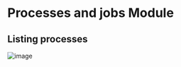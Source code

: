 # Processes and jobs Module

## Listing processes 
![image](https://github.com/user-attachments/assets/7dfb956e-075b-40b8-8d1e-03a225467eea)
